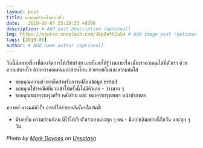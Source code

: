 ```yaml
---
layout: post
title: ควบคุมตัวเราให้สบายใจ
date:   2019-06-07 23:19:33 +0700
description: # Add post description (optional)
img: https://source.unsplash.com/J6p8nfCEuS4 # Add image post (optional)
tags: [2019-06]
author: # Add name author (optional)
---
```


วันนี้มีหลายเรื่องที่ต้องจัดการให้เรียบร้อย และก็เลยได้รู้ว่าหลายเรื่องนั้นเราควบคุมได้ที่ตัวเรา ด้วยความสบายใจ ด้วยความอดทนและอ่อนโยน ด้วยรอยยิ้มและความสดใส

- ขอบคุณความช่วยเหลือสำหรับการเปลี่ยนข้อมูล email
- ขอบคุณไปรษณีย์ที่แวะเข้าไปครั้งนี้ไม่มีคิวเลย - ว่างมาก ๆ
- ขอบคุณธนาคารกรุงศรีฯ หลังบ้าน และ ธนาคารกรุงเทพฯ หน้าปากซอย <i class="fa fa-child" style="color:plum"></i>

*ความดี ความมีน้ำใจ การที่ได้ช่วยเหลือใครในวันนี้*:
- มีรอยยิ้ม ความอ่อนน้อม มีไว้ให้กับตัวเราเองและทุก ๆ คน - มีแบบเดิมอย่างนี้อีกวัน และทุก ๆ วัน

*Photo by [Mark Daynes](https://unsplash.com/@markdaynes) on [Unsplash](https://unsplash.com)*
